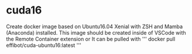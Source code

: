 # cuda16
Create docker image based on Ubuntu16.04 Xenial with ZSH and Mamba (Anaconda) installed.
This image should be created inside of VSCode with the Remote Container extension or It can be pulled with
'''
docker pull effibot/cuda-ubuntu16:latest
'''
